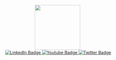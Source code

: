 <div id="header" align="center">
  <img src="https://media.giphy.com/media/KeUoFXwyzOksZrJ6D6/giphy.gif" width="150"/>
</div>

<div id="badges" align="center">
  <img src="https://komarev.com/ghpvc/?username=IconicVeb&style=flat-square&color=blue" alt=""/>
  <a href="your-linkedin-URL">
    <img src="https://img.shields.io/badge/LinkedIn-blue?style=for-the-badge&logo=linkedin&logoColor=white" alt="LinkedIn Badge"/>
  </a>
  <a href="your-youtube-URL">
    <img src="https://img.shields.io/badge/YouTube-red?style=for-the-badge&logo=youtube&logoColor=white" alt="Youtube Badge"/>
  </a>
  <a href="your-twitter-URL">
    <img src="https://img.shields.io/badge/Twitter-blue?style=for-the-badge&logo=twitter&logoColor=white" alt="Twitter Badge"/>
  </a>
</div>



